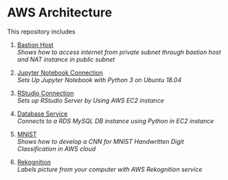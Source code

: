 # AWS Architecture  
This repository includes   
1. [Bastion Host](https://github.com/Khwansiri/AWS-Architecture/blob/master/Bastion%20Host/README.md)  
   *Shows how to access internet from private subnet through bastion host and NAT instance in public subnet* 
  
2. [Jupyter Notebook Connection](https://github.com/Khwansiri/AWS-Architecture/tree/master/Jupyter%20Notebook%20Connection)  
   *Sets Up Jupyter Notebook with Python 3 on Ubuntu 18.04*  
   
3. [RStudio Connection](https://github.com/Khwansiri/AWS-Architecture/tree/master/RStudio%20Connection)    
   *Sets up RStudio Server by Using AWS EC2 instance*  
   
4. [Database Service](https://github.com/Khwansiri/AWS-Architecture/blob/master/Database%20Service/README.md)   
   *Connects to a RDS MySQL DB instance using Python in EC2 instance*   
   
5. [MNIST](https://github.com/Khwansiri/AWS-Architecture/tree/master/MNIST)  
   *Shows how to develop a CNN for MNIST Handwritten Digit Classification in AWS cloud*   
   
6. [Rekognition](https://github.com/Khwansiri/AWS-Architecture/tree/master/AWS%20Rekognition)  
   *Labels picture from your computer with AWS Rekognition service*
   
   
